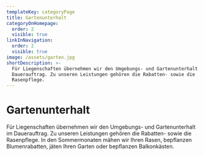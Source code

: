 ```yaml
---
templateKey: categoryPage
title: Gartenunterhalt
categoryOnHomepage:
  order: 2
  visible: true
linkInNavigation:
  order: 2
  visible: true
image: /assets/garten.jpg
shortDescription: >-
  Für Liegenschaften übernehmen wir den Umgebungs- und Gartenunterhalt im
  Dauerauftrag. Zu unseren Leistungen gehören die Rabatten- sowie die
  Rasenpflege.
---
```


# Gartenunterhalt

Für Liegenschaften übernehmen wir den Umgebungs- und Gartenunterhalt im Dauerauftrag. Zu unseren Leistungen gehören die Rabatten- sowie die Rasenpflege. In den Sommermonaten mähen wir Ihren Rasen, bepflanzen Blumenrabatten, jäten Ihren Garten oder bepflanzen Balkonkästen.
